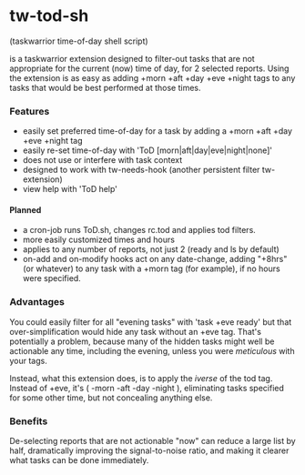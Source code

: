 # tw-tod-sh
(taskwarrior time-of-day shell script)

is a taskwarrior extension designed to filter-out tasks that are not appropriate for the current (now) time of day, for 2 selected reports. Using the extension is as easy as adding +morn +aft +day +eve +night tags to any tasks that would be best performed at those times. 


### Features

- easily set preferred time-of-day for a task by adding a +morn +aft +day +eve +night tag
- easily re-set time-of-day with 'ToD [morn|aft|day|eve|night|none]'
- does not use or interfere with task context
- designed to work with tw-needs-hook (another persistent filter tw-extension)
- view help with 'ToD help'

#### Planned

- a cron-job runs ToD.sh, changes rc.tod and applies tod filters.
- more easily customized times and hours
- applies to any number of reports, not just 2 (ready and ls by default)
- on-add and on-modify hooks act on any date-change, adding "+8hrs" (or whatever) to any task with a +morn tag (for example), if no hours were specified.

### Advantages

You could easily filter for all "evening tasks" with 'task +eve ready' but that over-simplification would hide any task without an +eve tag. That's potentially a problem, because many of the hidden tasks might well be actionable any time, including the evening, unless you were _meticulous_ with your tags.

Instead, what this extension does, is to apply the _iverse_ of the tod tag. Instead of +eve, it's ( -morn -aft -day -night ), eliminating tasks specified for some other time, but not concealing anything else. 

### Benefits

De-selecting reports that are not actionable "now" can reduce a large list by half, dramatically improving the signal-to-noise ratio, and making it clearer what tasks can be done immediately.
